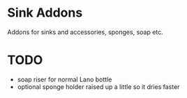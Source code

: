 # Sink Addons

Addons for sinks and accessories, sponges, soap etc.

# TODO

- soap riser for normal Lano bottle
- optional sponge holder raised up a little so it dries faster